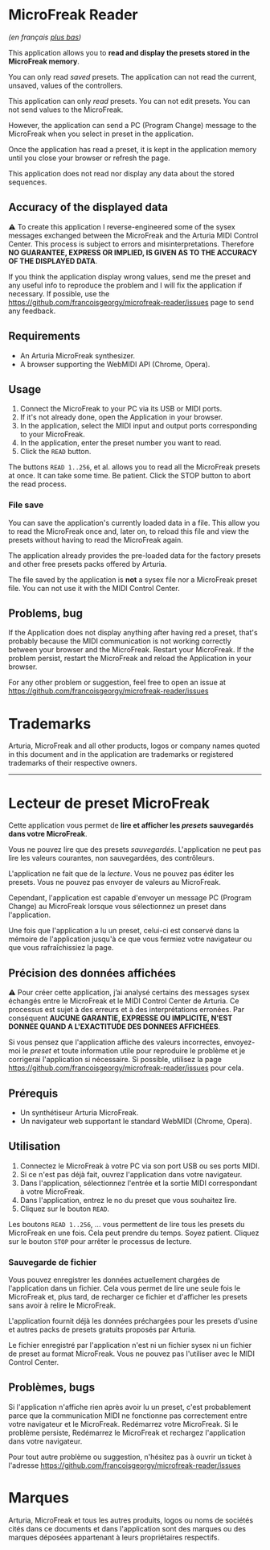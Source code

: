 # MicroFreak Reader

_(en français [plus bas](#Lecteur-de-preset-MicroFreak))_

This application allows you to **read and display the presets stored in the MicroFreak memory**.

You can only read _saved_ presets. The application can not read the current, unsaved, values of the controllers.

This application can only _read_ presets. You can not edit presets. You can not send values to the MicroFreak.

However, the application can send a PC (Program Change) message to the MicroFreak when you select in preset in the application.

Once the application has read a preset, it is kept in the application memory until you close your browser or refresh the
page.

This application does not read nor display any data about the stored sequences.

## Accuracy of the displayed data 

:warning: To create this application I reverse-engineered some of the sysex messages exchanged between the MicroFreak and the
Arturia MIDI Control Center. This process is subject to errors and misinterpretations. Therefore **NO GUARANTEE, EXPRESS OR IMPLIED, IS GIVEN AS TO THE ACCURACY OF THE DISPLAYED DATA**. 

If you think the application display wrong values, send me the preset
and any useful info to reproduce the problem and I will fix the application if necessary. 
If possible, use the https://github.com/francoisgeorgy/microfreak-reader/issues page to send any feedback.

## Requirements

- An Arturia MicroFreak synthesizer.
- A browser supporting the WebMIDI API (Chrome, Opera).

## Usage

1. Connect the MicroFreak to your PC via its USB or MIDI ports.
2. If it's not already done, open the Application in your browser.
3. In the application, select the MIDI input and output ports corresponding to your MicroFreak.
4. In the application, enter the preset number you want to read.
5. Click the `READ` button.

The buttons `READ 1..256`, et al. allows you to read all the MicroFreak presets at once. It can take some time. Be patient.
Click the STOP button to abort the read process.  

### File save

You can save the application's currently loaded data in a file. This allow you to read the MicroFreak once and, later on, to
reload this file and view the presets without having to read the MicroFreak again.

The application already provides the pre-loaded data for the factory presets and other free presets packs offered
by Arturia.

The file saved by the application is **not** a sysex file nor a MicroFreak preset file. You can not use it with the 
MIDI Control Center.

## Problems, bug

If the Application does not display anything after having red a preset, that's probably because the MIDI communication is 
not working correctly between your browser and the MicroFreak. Restart your MicroFreak. If the problem persist, restart
the MicroFreak and reload the Application in your browser.

For any other problem or suggestion, feel free to open an issue at https://github.com/francoisgeorgy/microfreak-reader/issues

# Trademarks

Arturia, MicroFreak and all other products, logos or company names quoted in this document and in the application are
trademarks or registered trademarks of their respective owners.


----

# Lecteur de preset MicroFreak

Cette application vous permet de **lire et afficher les _presets_ sauvegardés dans votre MicroFreak**.

Vous ne pouvez lire que des presets _sauvegardés_. L'application ne peut pas lire les valeurs courantes, non sauvegardées,
des contrôleurs.

L'application ne fait que de la _lecture_. Vous ne pouvez pas éditer les presets. Vous ne pouvez pas envoyer de valeurs au
MicroFreak.

Cependant, l'application est capable d'envoyer un message PC (Program Change) au MicroFreak lorsque vous sélectionnez un
preset dans l'application.

Une fois que l'application a lu un preset, celui-ci est conservé dans la mémoire de l'application jusqu'à ce que vous fermiez
votre navigateur ou que vous rafraîchissiez la page.

## Précision des données affichées

:warning: Pour créer cette application, j’ai analysé certains des messages sysex échangés entre le MicroFreak et le
MIDI Control Center de Arturia. Ce processus est sujet à des erreurs et à des interprétations erronées. Par conséquent 
**AUCUNE GARANTIE, EXPRESSE OU IMPLICITE, N'EST DONNEE QUAND A L'EXACTITUDE DES DONNEES AFFICHEES**.

Si vous pensez que l'application affiche des valeurs incorrectes, envoyez-moi le _preset_ et toute information utile pour 
reproduire le problème et je corrigerai l'application si nécessaire. Si possible, utilisez la page 
https://github.com/francoisgeorgy/microfreak-reader/issues pour cela.

## Prérequis

- Un synthétiseur Arturia MicroFreak.
- Un navigateur web supportant le standard WebMIDI (Chrome, Opera).

## Utilisation

1. Connectez le MicroFreak à votre PC via son port USB ou ses ports MIDI.
2. Si ce n'est pas déjà fait, ouvrez l'application dans votre navigateur.
3. Dans l'application, sélectionnez l'entrée et la sortie MIDI correspondant à votre MicroFreak.
4. Dans l'application, entrez le no du preset que vous souhaitez lire.
5. Cliquez sur le bouton `READ`. 

Les boutons `READ 1..256`, ... vous permettent de lire tous les presets du MicroFreak en une fois.
Cela peut prendre du temps. Soyez patient. Cliquez sur le bouton `STOP` pour arrêter le processus de lecture.

### Sauvegarde de fichier

Vous pouvez enregistrer les données actuellement chargées de l'application dans un fichier. Cela vous permet de lire 
une seule fois le MicroFreak et, plus tard, de recharger ce fichier et d'afficher les presets sans avoir à relire 
le MicroFreak.

L'application fournit déjà les données préchargées pour les presets d'usine et autres packs de presets gratuits 
proposés par Arturia.

Le fichier enregistré par l'application n'est ni un fichier sysex ni un fichier de preset au format MicroFreak. 
Vous ne pouvez pas l'utiliser avec le MIDI Control Center.

## Problèmes, bugs

Si l'application n'affiche rien après avoir lu un preset, c'est probablement parce que la communication MIDI ne fonctionne
pas correctement entre votre navigateur et le MicroFreak. Redémarrez votre MicroFreak. Si le problème persiste, Redémarrez 
le MicroFreak et rechargez l'application dans votre navigateur. 

Pour tout autre problème ou suggestion, n'hésitez pas à ouvrir un ticket 
à l'adresse https://github.com/francoisgeorgy/microfreak-reader/issues


# Marques

Arturia, MicroFreak et tous les autres produits, logos ou noms de sociétés cités dans ce documents et dans l'application 
sont des marques ou des marques déposées appartenant à leurs propriétaires respectifs.




